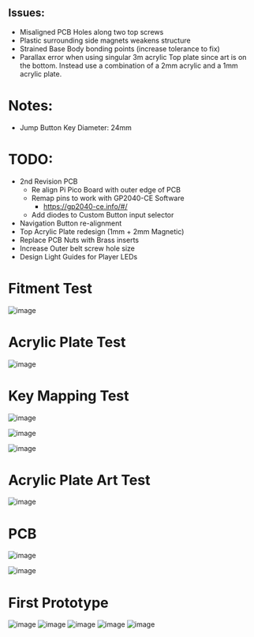 ## Issues:

- Misaligned PCB Holes along two top screws
- Plastic surrounding side magnets weakens structure
- Strained Base Body bonding points (increase tolerance to fix)
- Parallax error when using singular 3m acrylic Top plate since art is on the bottom. Instead use a combination of a 2mm acrylic and a 1mm acrylic plate.

# Notes:

- Jump Button Key Diameter: 24mm

# TODO:

- 2nd Revision PCB
    - Re align Pi Pico Board with outer edge of PCB
    - Remap pins to work with GP2040-CE Software
        - https://gp2040-ce.info/#/
    - Add diodes to Custom Button input selector
- Navigation Button re-alignment
- Top Acrylic Plate redesign (1mm + 2mm Magnetic)
- Replace PCB Nuts with Brass inserts
- Increase Outer belt screw hole size
- Design Light Guides for Player LEDs

# Fitment Test
![image](https://github.com/AriqoAzhim/ariqoazhim.github.io/assets/55651970/74a8e8a8-b89a-4031-bc24-10cadd4279da)


# Acrylic Plate Test
![image](https://github.com/AriqoAzhim/ariqoazhim.github.io/assets/55651970/5bfe2a01-7c79-43ff-8d2f-8e5a020b8c62)

# Key Mapping Test

![image](https://github.com/AriqoAzhim/ariqoazhim.github.io/assets/55651970/72ce313f-10eb-4d6f-8caa-c4ab1bac9290)

![image](https://github.com/AriqoAzhim/ariqoazhim.github.io/assets/55651970/1fd11b0f-7308-4e0a-9923-2ac8a377f6a4)

![image](https://github.com/AriqoAzhim/ariqoazhim.github.io/assets/55651970/0d428154-76a1-4aa9-8f4f-f72758ad5ef9)

# Acrylic Plate Art Test

![image](https://github.com/AriqoAzhim/ariqoazhim.github.io/assets/55651970/d65f423d-bde7-4612-9bac-fbcc52dd37c7)


# PCB

![image](https://github.com/AriqoAzhim/ariqoazhim.github.io/assets/55651970/774a8ffc-d8b3-451c-8031-a26091c15378)

![image](https://github.com/AriqoAzhim/ariqoazhim.github.io/assets/55651970/f8a62f92-aeed-456f-959d-acd52b74e714)


# First Prototype

![image](https://github.com/AriqoAzhim/ariqoazhim.github.io/assets/55651970/f8bb06cd-439c-4782-bf87-744fccc1ad74)
![image](https://github.com/AriqoAzhim/ariqoazhim.github.io/assets/55651970/0fb09ba2-c9e8-447e-b9f7-4493e4965eb0)
![image](https://github.com/AriqoAzhim/ariqoazhim.github.io/assets/55651970/f083db92-df5d-4cbf-a819-66473fcf8882)
![image](https://github.com/AriqoAzhim/ariqoazhim.github.io/assets/55651970/4178aeaf-f5b6-40c0-86e9-36836717b0c0)
![image](https://github.com/AriqoAzhim/ariqoazhim.github.io/assets/55651970/1a124fa8-b656-43f0-815e-00e6150f7f1e)




